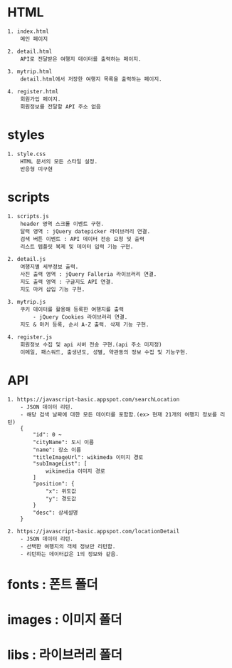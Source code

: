 # HTML

    1. index.html
        메인 페이지

    2. detail.html
        API로 전달받은 여행지 데이터를 출력하는 페이지.

    3. mytrip.html
        detail.html에서 저장한 여행지 목록을 출력하는 페이지.

    4. register.html
        회원가입 페이지.
        회원정보를 전달할 API 주소 없음

# styles

    1. style.css
        HTML 문서의 모든 스타일 설정.
        반응형 미구현

# scripts

    1. scripts.js
        header 영역 스크롤 이벤트 구현.
        달력 영역 : jQuery datepicker 라이브러리 연결.
        검색 버튼 이벤트 : API 데이터 전송 요청 및 출력
        리스트 템플릿 복제 및 데이터 입력 기능 구현.

    2. detail.js
        여행지별 세부정보 출력.
        사진 출력 영역 : jQuery Falleria 라이브러리 연결.
        지도 출력 영역 : 구글지도 API 연결.
        지도 마커 삽입 기능 구현.

    3. mytrip.js
        쿠키 데이터를 활용해 등록한 여행지를 출력
            - jQuery Cookies 라이브러리 연결.
        지도 & 마커 등록, 순서 A-Z 출력. 삭제 기능 구현.

    4. register.js
        회원정보 수집 및 api 서버 전송 구현.(api 주소 미지정)
        이메일, 패스워드, 출생년도, 성별, 약관동의 정보 수집 및 기능구현.

# API

    1. https://javascript-basic.appspot.com/searchLocation
        - JSON 데이터 리턴.
        - 해당 검색 날짜에 대한 모든 데이터를 포함함.(ex> 현재 21개의 여행지 정보를 리턴)
        {
            "id": 0 ~
            "cityName": 도시 이름
            "name": 장소 이름
            "titleImageUrl": wikimeda 이미지 경로
            "subImageList": [
                wikimedia 이미지 경로
            ]
            "position": {
                "x": 위도값
                "y": 경도값
            }
            "desc": 상세설명
        }

    2. https://javascript-basic.appspot.com/locationDetail
        - JSON 데이터 리턴.
        - 선택한 여행지의 객체 정보만 리턴함.
        - 리턴하는 데이터값은 1의 정보와 같음.

# fonts : 폰트 폴더

# images : 이미지 폴더

# libs : 라이브러리 폴더
